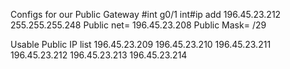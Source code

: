 Configs for our Public Gateway
#int g0/1
int#ip add 196.45.23.212 255.255.255.248
Public net= 196.45.23.208
Public Mask= /29

Usable Public IP list
196.45.23.209
196.45.23.210
196.45.23.211
196.45.23.212
196.45.23.213
196.45.23.214